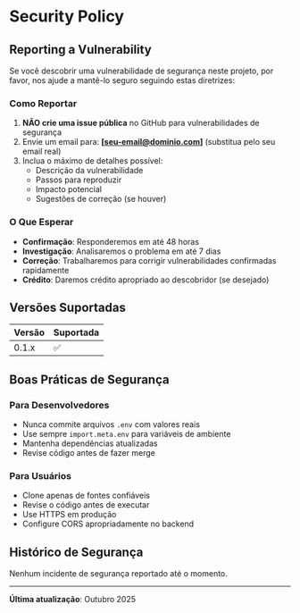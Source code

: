 # Security Policy

## Reporting a Vulnerability

Se você descobrir uma vulnerabilidade de segurança neste projeto, por favor, nos ajude a mantê-lo seguro seguindo estas diretrizes:

### Como Reportar

1. **NÃO crie uma issue pública** no GitHub para vulnerabilidades de segurança
2. Envie um email para: **[seu-email@dominio.com]** (substitua pelo seu email real)
3. Inclua o máximo de detalhes possível:
   - Descrição da vulnerabilidade
   - Passos para reproduzir
   - Impacto potencial
   - Sugestões de correção (se houver)

### O Que Esperar

- **Confirmação**: Responderemos em até 48 horas
- **Investigação**: Analisaremos o problema em até 7 dias
- **Correção**: Trabalharemos para corrigir vulnerabilidades confirmadas rapidamente
- **Crédito**: Daremos crédito apropriado ao descobridor (se desejado)

## Versões Suportadas

| Versão | Suportada          |
| ------ | ------------------ |
| 0.1.x  | :white_check_mark: |

## Boas Práticas de Segurança

### Para Desenvolvedores

- Nunca commite arquivos `.env` com valores reais
- Use sempre `import.meta.env` para variáveis de ambiente
- Mantenha dependências atualizadas
- Revise código antes de fazer merge

### Para Usuários

- Clone apenas de fontes confiáveis
- Revise o código antes de executar
- Use HTTPS em produção
- Configure CORS apropriadamente no backend

## Histórico de Segurança

Nenhum incidente de segurança reportado até o momento.

---

**Última atualização**: Outubro 2025


